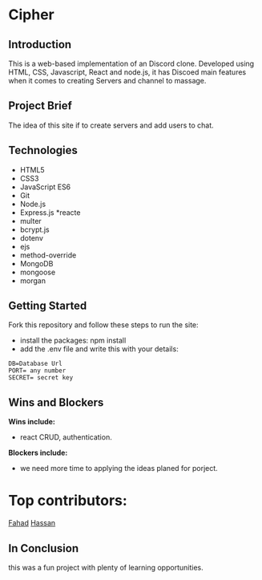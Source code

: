# Cipher

## Introduction

This is a web-based implementation of an Discord clone. Developed using HTML, CSS, Javascript, React and node.js, it has Discoed main features when it comes to creating Servers and channel to massage.

## Project Brief

The idea of this site if to create servers and add users to chat.


## Technologies

* HTML5
* CSS3
* JavaScript ES6
* Git
* Node.js
* Express.js
*reacte
* multer
* bcrypt.js
* dotenv
* ejs
* method-override
* MongoDB
* mongoose
* morgan

## Getting Started

Fork this repository and follow these steps to run the site:

* install the packages: npm install
* add the .env file and write this with your details:

```
DB=Database Url
PORT= any number
SECRET= secret key
```

## Wins and Blockers

**Wins include:**

* react CRUD, authentication.

**Blockers include:**

* we need more time to applying the ideas planed for porject.




# Top contributors:

<a href="https://github.com/CodingSea">Fahad</a>
<a href="https://github.com/HassanAbbas107">Hassan</a>
## In Conclusion

this was a fun project with plenty of learning opportunities.
